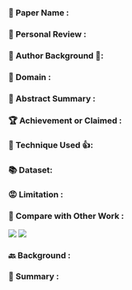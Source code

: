 ### 🫠 Paper Name :

### 🚨 Personal Review : 


### 👏 Author Background 👏: 


### 🤷 Domain : 


### 🙏 Abstract Summary : 


### 🏆 Achievement or Claimed : 

### 🎯 Technique Used 👍: 


	
### 📚 Dataset:


### 😡 Limitation : 


### 🫣 Compare with Other Work :

![](../assets/Paper1/1%20(4).png)
![](../assets/Paper1/1%20(2).png)

### 🔙 Background : 


### 🤔 Summary : 
 
